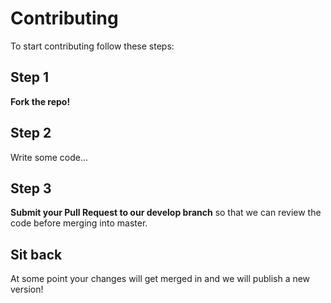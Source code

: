 # Contributing

To start contributing follow these steps:

## Step 1

**Fork the repo!**

## Step 2

Write some code...

## Step 3

**Submit your Pull Request to our develop branch** so that we can review the code before merging into master.

## Sit back

At some point your changes will get merged in and we will publish a new version!

